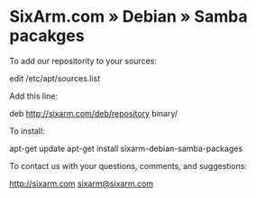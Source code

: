 # SixArm.com » Debian » Samba pacakges

To add our repositority to your sources:

   edit /etc/apt/sources.list

Add this line:

   deb http://sixarm.com/deb/repository binary/

To install:

   apt-get update
   apt-get install sixarm-debian-samba-packages

To contact us with your questions, comments, and suggestions:

   http://sixarm.com
   sixarm@sixarm.com
